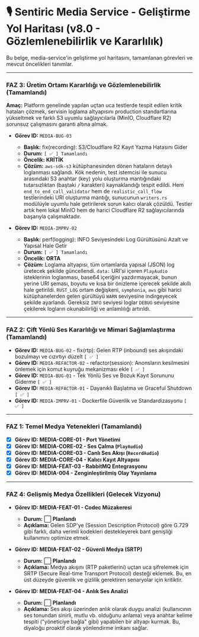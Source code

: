# 🎙️ Sentiric Media Service - Geliştirme Yol Haritası (v8.0 - Gözlemlenebilirlik ve Kararlılık)

Bu belge, media-service'in geliştirme yol haritasını, tamamlanan görevleri ve mevcut öncelikleri tanımlar.

---

### **FAZ 3: Üretim Ortamı Kararlılığı ve Gözlemlenebilirlik (Tamamlandı)**

**Amaç:** Platform genelinde yapılan uçtan uca testlerde tespit edilen kritik hataları çözmek, servisin loglama altyapısını production standartlarına yükseltmek ve farklı S3 uyumlu sağlayıcılarla (MinIO, Cloudflare R2) sorunsuz çalışmasını garanti altına almak.

*   **Görev ID:** `MEDIA-BUG-03`
    *   **Başlık:** fix(recording): S3/Cloudflare R2 Kayıt Yazma Hatasını Gider
    *   **Durum:** `[ ✅ ] Tamamlandı`
    *   **Öncelik:** **KRİTİK**
    *   **Çözüm:** `aws-sdk-s3` kütüphanesinden dönen hataların detaylı loglanması sağlandı. Kök nedenin, test istemcisi ile sunucu arasındaki S3 anahtar (key) yolu oluşturma mantığındaki tutarsızlıktan (baştaki `/` karakteri) kaynaklandığı tespit edildi. Hem `end_to_end_call_validator` hem de `realistic_call_flow` testlerindeki URI oluşturma mantığı, sunucunun `writers.rs` modülüyle uyumlu hale getirilerek sorun kalıcı olarak çözüldü. Testler artık hem lokal MinIO hem de harici Cloudflare R2 sağlayıcılarında başarıyla çalışmaktadır.

*   **Görev ID:** `MEDIA-IMPRV-02`
    *   **Başlık:** perf(logging): INFO Seviyesindeki Log Gürültüsünü Azalt ve Yapısal Hale Getir
    *   **Durum:** `[ ✅ ] Tamamlandı`
    *   **Öncelik:** **ORTA**
    *   **Çözüm:** Loglama altyapısı, tüm ortamlarda yapısal (JSON) log üretecek şekilde güncellendi. `data:` URI'si içeren `PlayAudio` isteklerinin loglanması, base64 içeriğini yazdırmayacak, bunun yerine URI şeması, boyutu ve kısa bir önizleme içerecek şekilde akıllı hale getirildi. `RUST_LOG` ortam değişkeni, `symphonia`, `aws` gibi harici kütüphanelerden gelen gürültüyü `WARN` seviyesine indirgeyecek şekilde ayarlandı. Gereksiz `INFO` seviyesi loglar `DEBUG` seviyesine çekilerek logların okunabilirliği ve anlamlılığı artırıldı.

---

### **FAZ 2: Çift Yönlü Ses Kararlılığı ve Mimari Sağlamlaştırma (Tamamlandı)**

*   **Görev ID:** `MEDIA-BUG-02` - fix(rtp): Gelen RTP (inbound) ses akışındaki bozulmayı ve cızırtıyı düzelt `[ ✅ ]`
*   **Görev ID:** `MEDIA-REFACTOR-02` - refactor(session): Anonsların kesilmesini önlemek için komut kuyruğu mekanizması ekle `[ ✅ ]`
*   **Görev ID:** `MEDIA-BUG-01` - Tek Yönlü Ses ve Bozuk Kayıt Sorununu Giderme `[ ✅ ]`
*   **Görev ID:** `MEDIA-REFACTOR-01` - Dayanıklı Başlatma ve Graceful Shutdown `[ ✅ ]`
*   **Görev ID:** `MEDIA-IMPRV-01` - Dockerfile Güvenlik ve Standardizasyonu `[ ✅ ]`

---

### **FAZ 1: Temel Medya Yetenekleri (Tamamlandı)**

*   [x] **Görev ID: MEDIA-CORE-01 - Port Yönetimi**
*   [x] **Görev ID: MEDIA-CORE-02 - Ses Çalma (`PlayAudio`)**
*   [x] **Görev ID: MEDIA-CORE-03 - Canlı Ses Akışı (`RecordAudio`)**
*   [x] **Görev ID: MEDIA-CORE-04 - Kalıcı Kayıt Altyapısı**
*   [x] **Görev ID: MEDIA-FEAT-03 - RabbitMQ Entegrasyonu**
*   [x] **Görev ID: MEDIA-004 - Zenginleştirilmiş Olay Yayınlama**

---

### **FAZ 4: Gelişmiş Medya Özellikleri (Gelecek Vizyonu)**

-   **Görev ID: MEDIA-FEAT-01 - Codec Müzakeresi**
    -   **Durum:** ⬜ **Planlandı**
    -   **Açıklama:** Gelen SDP'ye (Session Description Protocol) göre G.729 gibi farklı, daha verimli kodekleri destekleyerek bant genişliği kullanımını optimize etmek.

-   **Görev ID: MEDIA-FEAT-02 - Güvenli Medya (SRTP)**
    -   **Durum:** ⬜ **Planlandı**
    -   **Açıklama:** Medya akışını (RTP paketlerini) uçtan uca şifrelemek için SRTP (Secure Real-time Transport Protocol) desteği eklemek. Bu, en üst düzeyde güvenlik ve gizlilik gerektiren senaryolar için kritiktir.

-   **Görev ID: MEDIA-FEAT-04 - Anlık Ses Analizi**
    -   **Durum:** ⬜ **Planlandı**
    -   **Açıklama:** Ses akışı üzerinden anlık olarak duygu analizi (kullanıcının ses tonundan sinirli, mutlu vb. olduğunu anlama) veya anahtar kelime tespiti ("yöneticiye bağla" gibi) yapabilen bir altyapı kurmak. Bu, diyaloğu proaktif olarak yönlendirme imkanı sağlar.